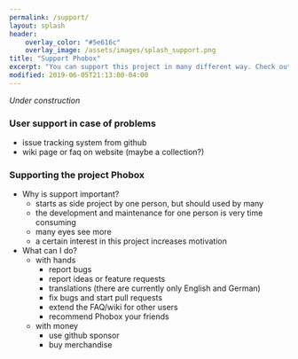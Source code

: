 ```yaml
---
permalink: /support/
layout: splash
header:
    overlay_color: "#5e616c"
    overlay_image: /assets/images/splash_support.png
title: "Support Phobox"
excerpt: "You can support this project in many different way. Check out the possibilities."
modified: 2019-06-05T21:13:00-04:00
---
```


_Under construction_

### User support in case of problems
  * issue tracking system from github
  * wiki page or faq on website (maybe a collection?)

### Supporting the project Phobox
  * Why is support important?
    * starts as side project by one person, but should used by many
    * the development and maintenance for one person is very time consuming
    * many eyes see more
    * a certain interest in this project increases motivation
  * What can I do?
    * with hands
      * report bugs
      * report ideas or feature requests
      * translations (there are currently only English and German)
      * fix bugs and start pull requests
      * extend the FAQ/wiki for other users
      * recommend Phobox your friends
    * with money
      * use github sponsor
      * buy merchandise
